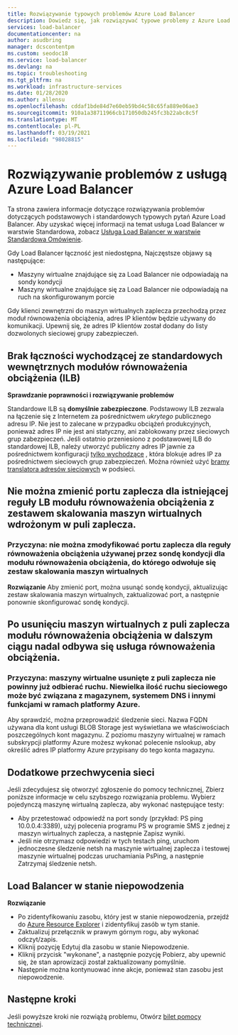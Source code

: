 ```yaml
---
title: Rozwiązywanie typowych problemów Azure Load Balancer
description: Dowiedz się, jak rozwiązywać typowe problemy z Azure Load Balancer.
services: load-balancer
documentationcenter: na
author: asudbring
manager: dcscontentpm
ms.custom: seodoc18
ms.service: load-balancer
ms.devlang: na
ms.topic: troubleshooting
ms.tgt_pltfrm: na
ms.workload: infrastructure-services
ms.date: 01/28/2020
ms.author: allensu
ms.openlocfilehash: cddaf1bde84d7e60eb59bd4c58c65fa889e06ae3
ms.sourcegitcommit: 910a1a38711966cb171050db245fc3b22abc8c5f
ms.translationtype: MT
ms.contentlocale: pl-PL
ms.lasthandoff: 03/19/2021
ms.locfileid: "98028815"
---
```

# <a name="troubleshoot-azure-load-balancer"></a>Rozwiązywanie problemów z usługą Azure Load Balancer

Ta strona zawiera informacje dotyczące rozwiązywania problemów dotyczących podstawowych i standardowych typowych pytań Azure Load Balancer. Aby uzyskać więcej informacji na temat usługa Load Balancer w warstwie Standardowa, zobacz [Usługa Load Balancer w warstwie Standardowa Omówienie](load-balancer-standard-diagnostics.md).

Gdy Load Balancer łączność jest niedostępna, Najczęstsze objawy są następujące:

- Maszyny wirtualne znajdujące się za Load Balancer nie odpowiadają na sondy kondycji 
- Maszyny wirtualne znajdujące się za Load Balancer nie odpowiadają na ruch na skonfigurowanym porcie

Gdy klienci zewnętrzni do maszyn wirtualnych zaplecza przechodzą przez moduł równoważenia obciążenia, adres IP klientów będzie używany do komunikacji. Upewnij się, że adres IP klientów został dodany do listy dozwolonych sieciowej grupy zabezpieczeń.

## <a name="no-outbound-connectivity-from-standard-internal-load-balancers-ilb"></a>Brak łączności wychodzącej ze standardowych wewnętrznych modułów równoważenia obciążenia (ILB)

**Sprawdzanie poprawności i rozwiązywanie problemów**

Standardowe ILB są **domyślnie zabezpieczone**. Podstawowy ILB zezwala na łączenie się z Internetem za pośrednictwem *ukrytego* publicznego adresu IP. Nie jest to zalecane w przypadku obciążeń produkcyjnych, ponieważ adres IP nie jest ani statyczny, ani zablokowany przez sieciowych grup zabezpieczeń. Jeśli ostatnio przeniesiono z podstawowej ILB do standardowej ILB, należy utworzyć publiczny adres IP jawnie za pośrednictwem konfiguracji [tylko wychodzące](egress-only.md) , która blokuje adres IP za pośrednictwem sieciowych grup zabezpieczeń. Można również użyć [bramy translatora adresów sieciowych](../virtual-network/nat-overview.md) w podsieci.

## <a name="cant-change-backend-port-for-existing-lb-rule-of-a-load-balancer-that-has-virtual-machine-scale-set-deployed-in-the-backend-pool"></a>Nie można zmienić portu zaplecza dla istniejącej reguły LB modułu równoważenia obciążenia z zestawem skalowania maszyn wirtualnych wdrożonym w puli zaplecza.

### <a name="cause-the-backend-port-cannot-be-modified-for-a-load-balancing-rule-thats-used-by-a-health-probe-for-load-balancer-referenced-by-virtual-machine-scale-set"></a>Przyczyna: nie można zmodyfikować portu zaplecza dla reguły równoważenia obciążenia używanej przez sondę kondycji dla modułu równoważenia obciążenia, do którego odwołuje się zestaw skalowania maszyn wirtualnych

**Rozwiązanie** Aby zmienić port, można usunąć sondę kondycji, aktualizując zestaw skalowania maszyn wirtualnych, zaktualizować port, a następnie ponownie skonfigurować sondę kondycji.

## <a name="small-traffic-is-still-going-through-load-balancer-after-removing-vms-from-backend-pool-of-the-load-balancer"></a>Po usunięciu maszyn wirtualnych z puli zaplecza modułu równoważenia obciążenia w dalszym ciągu nadal odbywa się usługa równoważenia obciążenia.

### <a name="cause-vms-removed-from-backend-pool-should-no-longer-receive-traffic-the-small-amount-of-network-traffic-could-be-related-to-storage-dns-and-other-functions-within-azure"></a>Przyczyna: maszyny wirtualne usunięte z puli zaplecza nie powinny już odbierać ruchu. Niewielka ilość ruchu sieciowego może być związana z magazynem, systemem DNS i innymi funkcjami w ramach platformy Azure.

Aby sprawdzić, można przeprowadzić śledzenie sieci. Nazwa FQDN używana dla kont usługi BLOB Storage jest wyświetlana we właściwościach poszczególnych kont magazynu.  Z poziomu maszyny wirtualnej w ramach subskrypcji platformy Azure możesz wykonać polecenie nslookup, aby określić adres IP platformy Azure przypisany do tego konta magazynu.

## <a name="additional-network-captures"></a>Dodatkowe przechwycenia sieci

Jeśli zdecydujesz się otworzyć zgłoszenie do pomocy technicznej, Zbierz poniższe informacje w celu szybszego rozwiązania problemu. Wybierz pojedynczą maszynę wirtualną zaplecza, aby wykonać następujące testy:

- Aby przetestować odpowiedź na port sondy (przykład: PS ping 10.0.0.4:3389), użyj polecenia programu PS w programie SMS z jednej z maszyn wirtualnych zaplecza, a następnie Zapisz wyniki. 
- Jeśli nie otrzymasz odpowiedzi w tych testach ping, uruchom jednoczesne śledzenie netsh na maszynie wirtualnej zaplecza i testowej maszynie wirtualnej podczas uruchamiania PsPing, a następnie Zatrzymaj śledzenie netsh.

## <a name="load-balancer-in-failed-state"></a>Load Balancer w stanie niepowodzenia

**Rozwiązanie**

- Po zidentyfikowaniu zasobu, który jest w stanie niepowodzenia, przejdź do [Azure Resource Explorer](https://resources.azure.com/) i zidentyfikuj zasób w tym stanie.
- Zaktualizuj przełącznik w prawym górnym rogu, aby wykonać odczyt/zapis.
- Kliknij pozycję Edytuj dla zasobu w stanie Niepowodzenie.
- Kliknij przycisk "wykonane", a następnie pozycję Pobierz, aby upewnić się, że stan aprowizacji został zaktualizowany pomyślnie.
- Następnie można kontynuować inne akcje, ponieważ stan zasobu jest niepowodzenie.

## <a name="next-steps"></a>Następne kroki

Jeśli powyższe kroki nie rozwiążą problemu, Otwórz [bilet pomocy technicznej](https://azure.microsoft.com/support/options/).
